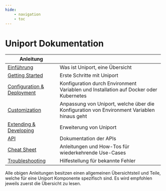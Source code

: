 ```yaml
---
hide:
    - navigation
    - toc
---
```


# Uniport Dokumentation

| Anleitung |  |
| --- | --- |
| [Einführung](./01-introduction/README.md) | Was ist Uniport, eine Übersicht |
| [Getting Started](./02-getting-started/README.md) | Erste Schritte mit Uniport |
| [Configuration & Deployment](./03-configuration-deployment/README.md) | Konfiguration durch Environment Variablen und Installation auf Docker oder Kubernetes |
| [Customization](./customization/README.md) | Anpassung von Uniport, welche über die Konfiguration von Environment Variablen hinaus geht |
| [Extending & Developing](./extending-developing/README.md) | Erweiterung von Uniport |
| [API](./api/README.md) | Dokumentation der APIs |
| [Cheat Sheet](./cheat-sheets/README.md) | Anleitungen und How-Tos für wiederkehrende Use-Cases |
| [Troubleshooting](./troubleshooting/README.md) | Hilfestellung für bekannte Fehler |

Alle obigen Anleitungen besitzen einen allgemeinen Übersichtsteil und Teile, welche für eine Uniport Komponente spezifisch sind. Es wird empfohlen jeweils zuerst die Übersicht zu lesen.
